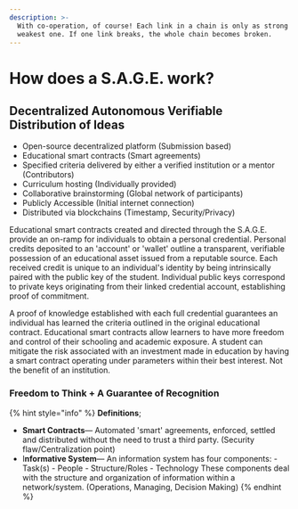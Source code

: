 ```yaml
---
description: >-
  With co-operation, of course! Each link in a chain is only as strong as the
  weakest one. If one link breaks, the whole chain becomes broken.
---
```


# How does a S.A.G.E. work?

## Decentralized Autonomous Verifiable Distribution of Ideas

* Open-source decentralized platform \(Submission based\)
* Educational smart contracts \(Smart agreements\)
* Specified criteria delivered by either a verified institution or a mentor \(Contributors\)
* Curriculum hosting \(Individually provided\)
* Collaborative brainstorming \(Global network of participants\)
* Publicly Accessible \(Initial internet connection\)
* Distributed via blockchains \(Timestamp, Security/Privacy\)

  
 Educational smart contracts created and directed through the S.A.G.E. provide an on-ramp for individuals to obtain a personal credential. Personal credits deposited to an 'account' or 'wallet' outline a transparent, verifiable possession of an educational asset issued from a reputable source. Each received credit is unique to an individual's identity by being intrinsically paired with the public key of the student. Individual public keys correspond to private keys originating from their linked credential account, establishing proof of commitment.  
  
 A proof of knowledge established with each full credential guarantees an individual has learned the criteria outlined in the original educational contract. Educational smart contracts allow learners to have more freedom and control of their schooling and academic exposure. A student can mitigate the risk associated with an investment made in education by having a smart contract operating under parameters within their best interest. Not the benefit of an institution.  


### Freedom to Think + A Guarantee of Recognition



{% hint style="info" %}
**Definitions**;

* **Smart Contracts**— Automated 'smart' agreements, enforced, settled and distributed without the need to trust a third party. \(Security flaw/Centralization point\) 
* I**nformative System**— An information system has four components: - Task\(s\) - People - Structure/Roles - Technology  These components deal with the structure and organization of information within a network/system. \(Operations, Managing, Decision Making\)
{% endhint %}


